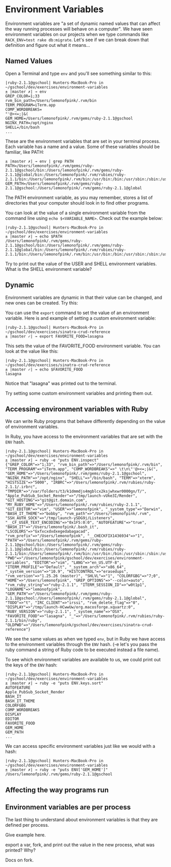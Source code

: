 # Environment Variables

Environment variables are "a set of dynamic named values that can affect the way running processes will behave on a computer".
We have seen environment variables on our projects when we type commands like `RACK_ENV=test rake db:migrate`.
Let's see if we can break down that definition and figure out what it means...

## Named Values

Open a Terminal and type `env` and you'll see something similar to this:

    |ruby-2.1.1@gschool| Hunters-MacBook-Pro in ~/gschool/dev/exercises/environment-variables
    ± |master ✗| → env
    GREP_COLOR=1;33
    rvm_bin_path=/Users/lemonofpink/.rvm/bin
    TERM_PROGRAM=iTerm.app
    COMP_WORDBREAKS=
    "'@><=;|&(
    GEM_HOME=/Users/lemonofpink/.rvm/gems/ruby-2.1.1@gschool
    NGINX_PATH=/opt/nginx
    SHELL=/bin/bash
    ...

These are the environment variables that are set in your terminal process. Each variable has a name and a value.
Some of these variables should be familiar, like PATH:

    ± |master ✗| → env | grep PATH
    PATH=/Users/lemonofpink/.rvm/gems/ruby-2.1.1@gschool/bin:/Users/lemonofpink/.rvm/gems/ruby-2.1.1@global/bin:/Users/lemonofpink/.rvm/rubies/ruby-2.1.1/bin:/Users/lemonofpink/.rvm/bin:/usr/bin:/bin:/usr/sbin:/sbin:/usr/local/bin:/opt/X11/bin:/Users/lemonofpink/.gem/ruby/1.8/bin:/opt/nginx/sbin
    GEM_PATH=/Users/lemonofpink/.rvm/gems/ruby-2.1.1@gschool:/Users/lemonofpink/.rvm/gems/ruby-2.1.1@global

The PATH environment variable, as you may remember, stores a list of directories that your
computer should look in to find other programs.

You can look at the value of a single environment variable from the command line using `echo $<VARIABLE_NAME>`.
Check out the example below:

    |ruby-2.1.1@gschool| Hunters-MacBook-Pro in ~/gschool/dev/exercises/environment-variables
    ± |master ✗| → echo $PATH
    /Users/lemonofpink/.rvm/gems/ruby-2.1.1@gschool/bin:/Users/lemonofpink/.rvm/gems/ruby-2.1.1@global/bin:/Users/lemonofpink/.rvm/rubies/ruby-2.1.1/bin:/Users/lemonofpink/.rvm/bin:/usr/bin:/bin:/usr/sbin:/sbin:/usr/local/bin:/opt/X11/bin:/Users/lemonofpink/.gem/ruby/1.8/bin:/opt/nginx/sbin

Try to print out the value of the USER and SHELL environment variables. What is the SHELL environment variable?

## Dynamic

Environment variables are dynamic in that their value can be changed, and new ones can be created. Try this:

You can use the `export` command to set the value of an environment variable. Here is
and example of setting a custom environment variable:

    |ruby-2.1.1@gschool| Hunters-MacBook-Pro in ~/gschool/dev/exercises/sinatra-crud-reference
    ± |master ✓| → export FAVORITE_FOOD=lasagna

This sets the value of the FAVORITE_FOOD environment variable. You can look at the value like this:

    |ruby-2.1.1@gschool| Hunters-MacBook-Pro in ~/gschool/dev/exercises/sinatra-crud-reference
    ± |master ✓| → echo $FAVORITE_FOOD
    lasagna

Notice that "lasagna" was printed out to the terminal.

Try setting some custom environment variables and printing them out.

## Accessing environment variables with Ruby

We can write Ruby programs that behave differently depending on the value of environment variables.

In Ruby, you have access to the environment variables that are set with the `ENV` hash.

    |ruby-2.1.1@gschool| Hunters-MacBook-Pro in ~/gschool/dev/exercises/environment-variables
    ± |master ✗| → ruby -e "puts ENV.inspect"
    {"GREP_COLOR"=>"1;33", "rvm_bin_path"=>"/Users/lemonofpink/.rvm/bin", "TERM_PROGRAM"=>"iTerm.app", "COMP_WORDBREAKS"=>" \t\n\"'@><=;|&(", "GEM_HOME"=>"/Users/lemonofpink/.rvm/gems/ruby-2.1.1@gschool", "NGINX_PATH"=>"/opt/nginx", "SHELL"=>"/bin/bash", "TERM"=>"xterm", "HISTSIZE"=>"5000", "IRBRC"=>"/Users/lemonofpink/.rvm/rubies/ruby-2.1.1/.irbrc", "TMPDIR"=>"/var/folders/t3/k1dmmdjs4mgblcx2ksjwhxwr0000gn/T/", "Apple_PubSub_Socket_Render"=>"/tmp/launch-vUke3I/Render", "GIT_HOSTING"=>"git@git.domain.com", "MY_RUBY_HOME"=>"/Users/lemonofpink/.rvm/rubies/ruby-2.1.1", "GIT_EDITOR"=>"vim", "USER"=>"lemonofpink", "_system_type"=>"Darwin", "BASH_IT_THEME"=>"bobby", "rvm_path"=>"/Users/lemonofpink/.rvm", "SSH_AUTH_SOCK"=>"/tmp/launch-ySDG9j/Listeners", "__CF_USER_TEXT_ENCODING"=>"0x1F5:0:0", "AUTOFEATURE"=>"true", "BASH_IT"=>"/Users/lemonofpink/.bash_it", "LSCOLORS"=>"Gxfxcxdxdxegedabagacad", "rvm_prefix"=>"/Users/lemonofpink", "__CHECKFIX1436934"=>"1", "PATH"=>"/Users/lemonofpink/.rvm/gems/ruby-2.1.1@gschool/bin:/Users/lemonofpink/.rvm/gems/ruby-2.1.1@global/bin:/Users/lemonofpink/.rvm/rubies/ruby-2.1.1/bin:/Users/lemonofpink/.rvm/bin:/usr/bin:/bin:/usr/sbin:/sbin:/usr/local/bin:/opt/X11/bin:/Users/lemonofpink/.gem/ruby/1.8/bin:/opt/nginx/sbin", "PWD"=>"/Users/lemonofpink/gschool/dev/exercises/environment-variables", "EDITOR"=>"vim", "LANG"=>"en_US.UTF-8", "ITERM_PROFILE"=>"Default", "_system_arch"=>"x86_64", "_system_version"=>"10.9", "HISTCONTROL"=>"erasedups", "rvm_version"=>"1.25.26 (master)", "SHLVL"=>"1", "COLORFGBG"=>"7;0", "HOME"=>"/Users/lemonofpink", "GREP_OPTIONS"=>"--color=auto", "rvm_ruby_string"=>"ruby-2.1.1", "ITERM_SESSION_ID"=>"w0t1p1", "LOGNAME"=>"lemonofpink", "GEM_PATH"=>"/Users/lemonofpink/.rvm/gems/ruby-2.1.1@gschool:/Users/lemonofpink/.rvm/gems/ruby-2.1.1@global", "TODO"=>"t", "IRC_CLIENT"=>"irssi", "rvm_delete_flag"=>"0", "DISPLAY"=>"/tmp/launch-HCwwUw/org.macosforge.xquartz:0", "RUBY_VERSION"=>"ruby-2.1.1", "_system_name"=>"OSX", "FAVORITE_FOOD"=>"lasagna", "_"=>"/Users/lemonofpink/.rvm/rubies/ruby-2.1.1/bin/ruby", "OLDPWD"=>"/Users/lemonofpink/gschool/dev/exercises/sinatra-crud-reference"}

We see the same values as when we typed `env`, but in Ruby we have access to the environment
variables through the `ENV` hash. (-e let's you pass the ruby command a string of Ruby
code to be executed instead a file name).

To see which environment variables are available to us, we could print out the keys of the `ENV` hash:

    |ruby-2.1.1@gschool| Hunters-MacBook-Pro in ~/gschool/dev/exercises/environment-variables
    ± |master ✗| → ruby -e "puts ENV.keys.sort"
    AUTOFEATURE
    Apple_PubSub_Socket_Render
    BASH_IT
    BASH_IT_THEME
    COLORFGBG
    COMP_WORDBREAKS
    DISPLAY
    EDITOR
    FAVORITE_FOOD
    GEM_HOME
    GEM_PATH
    ...

We can access specific environment variables just like we would with a hash:

    |ruby-2.1.1@gschool| Hunters-MacBook-Pro in ~/gschool/dev/exercises/environment-variables
    ± |master ✗| → ruby -e "puts ENV['GEM_HOME']"
    /Users/lemonofpink/.rvm/gems/ruby-2.1.1@gschool


## Affecting the way programs run


## Environment variables are per process

The last thing to understand about environment variables is that they are defined per process.

Give example here.

export a var, fork, and print out the value in the new process, what was printed? Why?

Docs on fork.




